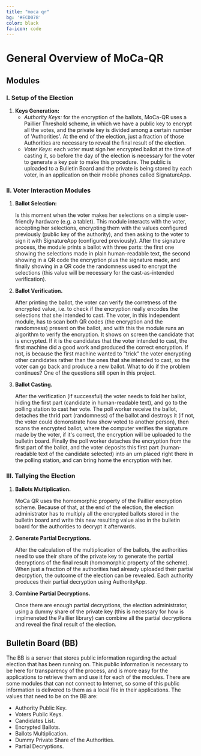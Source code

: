 ```yaml
---
title: "moca qr"
bg: '#ECD078'
color: black
fa-icon: code
---
```


# General Overview of MoCa-QR

## **Modules**

### I. Setup of the Election
1. **Keys Generation:**
    - *Authority Keys:* for the encryption of the ballots, MoCa-QR uses a Paillier Threshold scheme, in which we have a public key to encrypt all the votes, and the private key is divided among a certain number of 'Authorities'. At the end of the election, just a fraction of those Authorities are necessary to reveal the final result of the election.
    - *Voter Keys:* each voter must sign her encrypted ballot at the time of casting it, so before the day of the election is necessary for the voter to generate a key pair to make this procedure. The public is uploaded to a Bulletin Board and the private is being stored by each voter, in an application on their mobile phones called SignatureApp.
    
### II. Voter Interaction Modules
1. **Ballot Selection:**

    Is this moment when the voter makes her selections on a simple user-friendly hardware (e.g. a tablet). This module interacts with the voter, accepting her selections, encrypting them with the values configured previously (public key of the authority), and then asking to the voter to sign it with SignatureApp (configured previously). After the signature process, the module prints a ballot with three parts: the first one showing the selections made in plain human-readable text, the second showing in a QR code the encryption plus the signature made, and finally showing in a QR code the randomness used to encrypt the selections (this value will be necessary for the cast-as-intended verification).

2. **Ballot Verification.**

    After printing the ballot, the voter can verify the corretness of the encrypted value, i.e. to check if the encryption really encodes the selections that she intended to cast. The voter, in this independent module, has to scan both QR codes (the encryption and the randomness) present on the ballot, and with this the module runs an algorithm to verify the encryption. It shows on screen the candidate that is encrypted. If it is the candidates that the voter intended to cast, the first machine did a good work and produced the correct encryption. If not, is because the first machine wanted to "trick" the voter encrypting other candidates rather than the ones that she intended to cast, so the voter can go back and produce a new ballot. What to do if the problem continues? One of the questions still open in this project.

3. **Ballot Casting.**

    After the verification (if successful) the voter needs to fold her ballot, hiding the first part (candidate in human-readable text), and go to the polling station to cast her vote. The poll worker receive the ballot, detaches the thrid part (randomness) of the ballot and destroys it (if not, the voter could demonstrate how show voted to another person), then scans the encrypted ballot, where the computer verifies the signature made by the voter, if it's correct, the encryption will be uploaded to the bulletin board. Finally the poll worker detaches the encryption from the first part of the ballot, and the voter deposits this first part (human-readable text of the candidate selected) into an urn placed right there in the polling station, and can bring home the encryption with her.
    
### III. Tallying the Election
1. **Ballots Multiplication.**

    MoCa QR uses the homomorphic property of the Paillier encryption scheme. Because of that, at the end of the election, the election administrator has to multiply all the encrypted ballots stored in the bulletin board and write this new resulting value also in the bulletin board for the authorities to decrypt it afterwards.

2. **Generate Partial Decryptions.**

    After the calculation of the multiplication of the ballots, the authorities need to use their share of the private key to generate the partial decryptions of the final result (homomorphic property of the scheme). When just a fraction of the authorities had already uploaded their partial decrpytion, the outcome of the election can be revealed. Each authority produces their partial decryption using AuthorityApp.

3. **Combine Partial Decryptions.**

    Once there are enough partial decryptions, the election administrator, using a dummy share of the private key (this is necessary for how is implmeneted the Paillier library) can combine all the partial decryptions and reveal the final result of the election.


## **Bulletin Board (BB)**

The BB is a server that stores public information regarding the actual election that has been running on. This public information is necessary to be here for transparency of the process, and is more easy for the applications to retrieve them and use it for each of the modules. There are some modules that can not connect to Internet, so some of this public information is delivered to them as a local file in their applications. The values that need to be on the BB are:

- Authority Public Key.
- Voters Public Keys.
- Candidates List.
- Encrypted Ballots.
- Ballots Multiplication.
- Dummy Private Share of the Authorities.
- Partial Decryptions.
    
                    